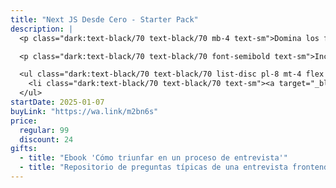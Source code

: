 ```yaml
---
title: "Next JS Desde Cero - Starter Pack"
description: |
  <p class="dark:text-black/70 text-black/70 mb-4 text-sm">Domina los fundamentos de Next.js desde cero y aprende a crear aplicaciones web rápidas, modernas y escalables.</p>

  <p class="dark:text-black/70 text-black/70 font-semibold text-sm">Incluye:</p>

  <ul class="dark:text-black/70 text-black/70 list-disc pl-8 mt-4 flex flex-col gap-2">
    <li class="dark:text-black/70 text-black/70 text-sm"><a target="_blank" class="underline underline-offset-4" href="/cursos/nextjs">Curso de Next JS desde cero</a></li>
  </ul>
startDate: 2025-01-07
buyLink: "https://wa.link/m2bn6s"
price:
  regular: 99
  discount: 24
gifts:
  - title: "Ebook 'Cómo triunfar en un proceso de entrevista'"
  - title: "Repositorio de preguntas típicas de una entrevista frontend"
---
```

